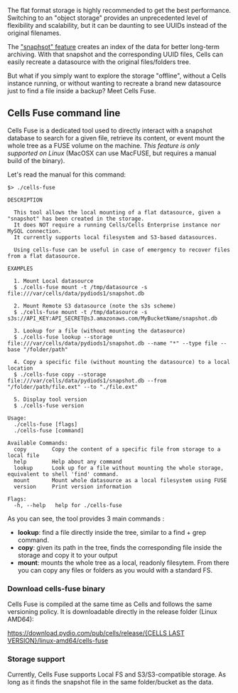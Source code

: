 The flat format storage is highly recommended to get the best performance. Switching to an "object storage" provides an unprecedented level of flexibility and scalability, but it can be daunting to see UUIDs instead of the original filenames.

The ["snaphsot" feature](./flat-storage-best-performances) creates an index of the data for better long-term archiving. With that snapshot and the corresponding UUID files, Cells can easily recreate a datasource with the original files/folders tree.

But what if you simply want to explore the storage "offline", without a Cells instance running, or without wanting to recreate a brand new datasource just to find a file inside a backup? Meet Cells Fuse.

## Cells Fuse command line

Cells Fuse is a dedicated tool used to directly interact with a snapshot database to search for a given file, retrieve its content, or event mount the whole tree as a FUSE volume on the machine. *This feature is only supported on Linux* (MacOSX can use MacFUSE, but requires a manual build of the binary).

Let's read the manual for this command:

```
$> ./cells-fuse 

DESCRIPTION

  This tool allows the local mounting of a flat datasource, given a "snapshot" has been created in the storage. 
  It does NOT require a running Cells/Cells Enterprise instance nor MySQL connection.
  It currently supports local filesystem and S3-based datasources.

  Using cells-fuse can be useful in case of emergency to recover files from a flat datasource.

EXAMPLES 

  1. Mount Local datasource
  $ ./cells-fuse mount -t /tmp/datasource -s file:///var/cells/data/pydiods1/snapshot.db

  2. Mount Remote S3 datasource (note the s3s scheme)
  $ ./cells-fuse mount -t /tmp/datasource -s s3s://API_KEY:API_SECRET@s3.amazonaws.com/MyBucketName/snapshot.db

  3. Lookup for a file (without mounting the datasource)
  $ ./cells-fuse lookup --storage file:///var/cells/data/pydiods1/snapshot.db --name "*" --type file --base "/folder/path"

  4. Copy a specific file (without mounting the datasource) to a local location
  $ ./cells-fuse copy --storage file:///var/cells/data/pydiods1/snapshot.db --from "/folder/path/file.ext" --to "./file.ext"

  5. Display tool version
  $ ./cells-fuse version

Usage:
  ./cells-fuse [flags]
  ./cells-fuse [command]

Available Commands:
  copy        Copy the content of a specific file from storage to a local file
  help        Help about any command
  lookup      Look up for a file without mounting the whole storage, equivalent to shell 'find' command.
  mount       Mount whole datasource as a local filesystem using FUSE
  version     Print version information

Flags:
  -h, --help   help for ./cells-fuse

```

As you can see, the tool provides 3 main commands : 

 - **lookup**: find a file directly inside the tree, similar to a find + grep command. 
 - **copy**: given its path in the tree, finds the corresponding file inside the storage and copy it to your output
 - **mount**: mounts the whole tree as a local, readonly filesytem. From there you can copy any files or folders as you would with a standard FS.

### Download cells-fuse binary

Cells Fuse is compiled at the same time as Cells and follows the same versioning policy. It is downloadable directly in the release folder (Linux AMD64): 

[https://download.pydio.com/pub/cells/release/{CELLS LAST VERSION}/linux-amd64/cells-fuse](https://download.pydio.com/pub/cells/release/)

### Storage support

Currently, Cells Fuse supports Local FS and S3/S3-compatible storage. As long as it finds the snapshot file in the same folder/bucket as the data.
